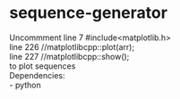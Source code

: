 # sequence-generator
Uncommment  line 7 #include<matplotlib.h>  
            line 226 //matplotlibcpp::plot(arr);  
            line 227 //matplotlibcpp::show();  
to plot sequences  
Dependencies:  
            - python  
